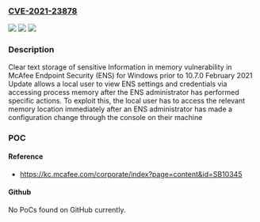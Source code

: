 ### [CVE-2021-23878](https://cve.mitre.org/cgi-bin/cvename.cgi?name=CVE-2021-23878)
![](https://img.shields.io/static/v1?label=Product&message=Endpoint%20Security%20(ENS)%20for%20Windows&color=blue)
![](https://img.shields.io/static/v1?label=Version&message=10.7.x%3C%2010.7.0%20February%202021%20&color=brighgreen)
![](https://img.shields.io/static/v1?label=Vulnerability&message=CWE-312%3A%20Cleartext%20storage%20of%20sensitive%20information&color=brighgreen)

### Description

Clear text storage of sensitive Information in memory vulnerability in McAfee Endpoint Security (ENS) for Windows prior to 10.7.0 February 2021 Update allows a local user to view ENS settings and credentials via accessing process memory after the ENS administrator has performed specific actions. To exploit this, the local user has to access the relevant memory location immediately after an ENS administrator has made a configuration change through the console on their machine

### POC

#### Reference
- https://kc.mcafee.com/corporate/index?page=content&id=SB10345

#### Github
No PoCs found on GitHub currently.

